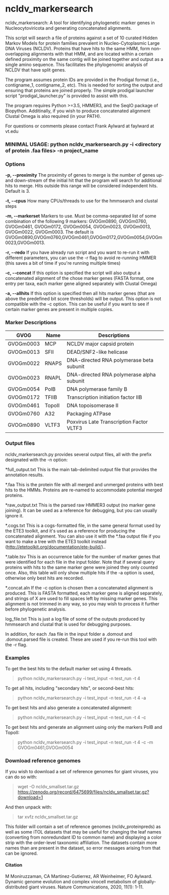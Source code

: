 # ncldv_markersearch
ncldv_markersearch: A tool for identifying phylogenetic marker genes in Nucleocytoviricota and generating concatenated alignments.

This script will search a file of proteins against a set of 10 curated Hidden Markov Models for protein families prevalent in Nucleo-Cytoplasmic Large DNA Viruses (NCLDV). Proteins that have hits to the same HMM, form non-overlapping alignments with that HMM, and are located within a certain defined proximity on the same contig will be joined together and output as a single amino sequence. This facilitates the phylogenomic analysis of NCLDV that have split genes.  

The program assumes protein IDs are provided in the Prodigal format (i.e., contigname_1, contigname_2, etc). This is needed for sorting the output and ensuring that proteins are joined properly. The simple prodigal launcher script "prodigal_launcher.py" is provided to assist with this. 

The program requires Python >=3.5, HMMER3, and the SeqIO package of Biopython. Additinally, if you wish to produce concatenated alignment Clustal Omega is also required (in your PATH). 

For questions or comments please contact Frank Aylward at faylward at vt.edu

### MINIMAL USAGE: python ncldv_markersearch.py -i <directory of protein .faa files> -n project_name

### Options

**-p, --proximity**
The proximity of genes to merge is the number of genes up- and down-stream of the initial hit that the program will search for additional hits to merge. Hits outside this range will be considered independent hits. Default is 3. 

**-t, --cpus**
How many CPUs/threads to use for the hmmsearch and clustal steps

**-m, --markerset**
Markers to use. Must be comma-separated list of some combination of the following 9 markers: GVOGm0890, GVOGm0760, GVOGm0461, GVOGm0172, GVOGm0054, GVOGm0023, GVOGm0013, GVOGm0022, GVOGm0003. The default is GVOGm0890,GVOGm0760,GVOGm0461,GVOGm0172,GVOGm0054,GVOGm0023,GVOGm0013.

**-r, --redo**
If you have already run script and you want to re-run it with different parameters, you can use the -r flag to avoid re-running HMMER (this saves a bit of time if you're running multiple times)

**-c, --concat**
If this option is specified the script will also output a concatenated alignment of the chose marker genes (FASTA format, one entry per taxa, each marker gene aligned separately with Clustal Omega)

**-a, --allhits**
If this option is specified then all hits marker genes (that are above the predefined bit score thresholds) will be output. This option is not compatible with the -c option. This can be useful if you want to see if certain marker genes are present in multiple copies. 



### Marker Descriptions

|GVOG       |Name   | Descriptions                              |
|-----------|-------|-------------------------------------------|
|GVOGm0003  |	MCP   |	NCLDV major capsid protein                |
|GVOGm0013	| SFII  |	DEAD/SNF2-like helicase                   |
|GVOGm0022	| RNAPS |DNA-directed RNA polymerase beta subunit   |
|GVOGm0023	| RNAPL	|DNA-directed RNA polymerase alpha subunit  |
|GVOGm0054	| PolB	|DNA polymerase family B                    |
|GVOGm0172	| TFIIB	|Transcription initiation factor IIB        |
|GVOGm0461	| TopoII|DNA topoisomerase II                       |
|GVOGm0760	| A32	  |Packaging ATPase                           |
|GVOGm0890	| VLTF3	|Poxvirus Late Transcription Factor VLTF3   |
 
### Output files
ncldv_markersearch.py provides several output files, all with the prefix designated with the -n option:

*full_output.txt         This is the main tab-delimited output file that provides the annotation results. 

*.faa  This is the protein file with all merged and unmerged proteins with best hits to the HMMs. Proteins are re-named to accommodate potential merged proteins. 

*raw_output.txt          This is the parsed raw HMMER3 output (no marker gene joining). It can be used as a reference for debugging, but you can usually ignore it. 

*.cogs.txt                This is a cogs-formatted file, in the same general format used by the ETE3 toolkit, and it's used as a reference for producing the concatenated alignment. You can also use it with the *.faa output file if you want to make a tree with the ETE3 toolkit instead (http://etetoolkit.org/documentation/ete-build/).. 

*.table.tsv              This is an occurrence table for the number of marker genes that were identified for each file in the input folder. Note that if several query proteins with hits to the same marker gene were joined they only counted once. Also, this table will only show multiple hits if the -a option is used, otherwise only best hits are recorded. 

*.concat.aln           If the -c option is chosen then a concatenated alignment is produced. This is FASTA formatted, each marker gene is aligned separately, and strings of X are used to fill spaces left by missing marker genes. This alignment is not trimmed in any way, so you may wish to process it further before phylogenetic analysis. 

log_file.txt          This is just a log file of some of the outputs produced by hmmsearch and clustal that is used for debugging purposes. 

In addition, for each .faa file in the input folder a .domout and .domout.parsed file is created. These are used if you re-run this tool with the -r flag. 


### Examples

To get the best hits to the default marker set using 4 threads. 
>python ncldv_markersearch.py -i test_input -n test_run -t 4

To get all hits, including "secondary hits", or second-best hits:
>python ncldv_markersearch.py -i test_input -n test_run -t 4 -a

To get best hits and also generate a concatenated alignment: 
>python ncldv_markersearch.py -i test_input -n test_run -t 4 -c

To get best hits and generate an alignment using only the markers PolB and TopoII:
>python ncldv_markersearch.py -i test_input -n test_run -t 4 -c -m GVOGm0461,GVOGm0054

 ### Download reference genomes
 If you wish to download a set of reference genomes for giant viruses, you can do so with:
> wget -O ncldv_smallset.tar.gz https://zenodo.org/record/6475699/files/ncldv_smallset.tar.gz?download=1
 
 And then unpack with:
 
 > tar xvfz ncldv_smallset.tar.gz
 
 This folder will contain a set of reference genomes (ncldv_proteinpreds) as well as some iTOL datasets that may be useful for changing the leaf names (converting from nonredundant ID to common name) and displaying a color strip with the order-level taxonomic affiliation. The datasets contain more names than are present in the dataset, so error messages arising from that can be ignored. 
 
#### Citation
M Moniruzzaman, CA Martinez-Gutierrez, AR Weinheimer, FO Aylward. Dynamic genome evolution and complex virocell metabolism of globally-distributed giant viruses. Nature Communications, 2020, 11(1): 1-11.


